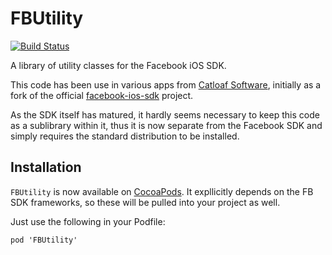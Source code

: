 FBUtility
=========

[![Build Status](https://travis-ci.org/catloafsoft/FBUtility.svg?branch=master)](https://travis-ci.org/catloafsoft/FBUtility)

A library of utility classes for the Facebook iOS SDK.

This code has been use in various apps from [Catloaf Software](https://www.catloafsoft.com), initially as a fork of the 
official [facebook-ios-sdk](https://github.com/facebook/facebook-ios-sdk) project.

As the SDK itself has matured, it hardly seems necessary to keep this code as a sublibrary within it, thus it is now separate from the
Facebook SDK and simply requires the standard distribution to be installed.

## Installation

`FBUtility` is now available on [CocoaPods](https://cocoapods.org/pods/FBUtility). It expllicitly depends on the FB SDK frameworks, so these will be pulled into your project as well.

Just use the following in your Podfile:

   `pod 'FBUtility'`

